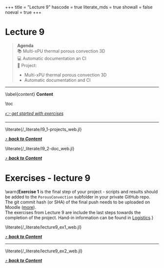 +++
title = "Lecture 9"
hascode = true
literate_mds = true
showall = false
noeval = true
+++

# Lecture 9

> **Agenda**\
> :books: Multi-xPU thermal porous convection 3D\
> :computer: Automatic documentation an CI\
> :construction: Project:
> - Multi-xPU thermal porous convection 3D
> - Automatic documentation and CI

---

\label{content}
**Content**

\toc

[_👉 get started with exercises_](#exercises_-_lecture_9)

---

\literate{/_literate/l9_1-projects_web.jl}

[⤴ _**back to Content**_](#content)

\literate{/_literate/l9_2-doc_web.jl}

[⤴ _**back to Content**_](#content)

# Exercises - lecture 9

\warn{**Exercise 1** is the final step of your project - scripts and results should be added to the `PorousConvection` subfolder in your private GitHub repo. The git commit hash (or SHA) of the final push needs to be uploaded on Moodle ([more](/homework)).\
The exercises from Lecture 9 are include the last steps towards the completion of the project. Hand-in information can be found in [Logistics](#logistics/#project).}

\literate{/_literate/lecture9_ex1_web.jl}

[⤴ _**back to Content**_](#content)

---

\literate{/_literate/lecture9_ex2_web.jl}

[⤴ _**back to Content**_](#content)
